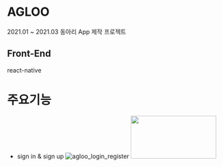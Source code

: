 # AGLOO
2021.01 ~ 2021.03 동아리 App 제작 프로젝트
## Front-End
  react-native
  
# 주요기능
* sign in & sign up
  ![agloo_login_register](https://user-images.githubusercontent.com/77534983/110496386-c482f300-8138-11eb-97a7-48c1c0875698.gif)
   <img src="https://user-images.githubusercontent.com/77534983/110496386-c482f300-8138-11eb-97a7-48c1c0875698.gif" width="200" height="100" />

